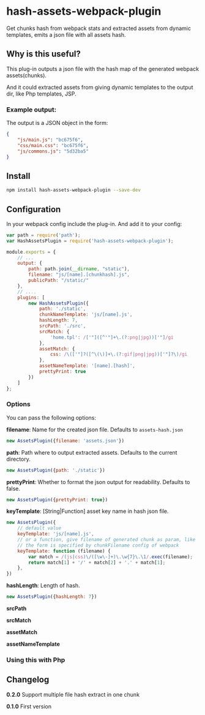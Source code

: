 hash-assets-webpack-plugin
=====================

Get chunks hash from webpack stats and extracted assets from dynamic templates, emits a json file with all assets hash.

## Why is this useful?

This plug-in outputs a json file with the hash map of the generated webpack assets(chunks).

And it could extracted assets from giving dynamic templates to the output dir, like Php templates, JSP.

### Example output:

The output is a JSON object in the form:

```json
{
    "js/main.js": "bc675f6",
    "css/main.css": "bc675f6",
    "js/commons.js": "5d32ba5"
}
```

## Install

```sh
npm install hash-assets-webpack-plugin --save-dev
```

## Configuration

In your webpack config include the plug-in. And add it to your config:

```js
var path = require('path');
var HashAssetsPlugin = require('hash-assets-webpack-plugin');

module.exports = {
    // ...
    output: {
        path: path.join(__dirname, "static"),
        filename: "js/[name].[chunkhash].js",
        publicPath: "/static/"
    },
    // ....
    plugins: [
        new HashAssetsPlugin({
            path: './static',
            chunkNameTemplate: 'js/[name].js',
            hashLength: 7,
            srcPath: './src',
            srcMatch: {
                'home.tpl': /['"]([^'"]+\.(?:png|jpg))['"]/gi
            },
            assetMatch: {
                css: /\(['"]?([^\(\)]+\.(?:gif|png|jpg))['"]?\)/gi
            },
            assetNameTemplate: '[name].[hash]',
            prettyPrint: true
        })
    ]
};
```

### Options

You can pass the following options:

__filename__: Name for the created json file. Defaults to `assets-hash.json`

```js
new AssetsPlugin({filename: 'assets.json'})
```

__path__: Path where to output extracted assets. Defaults to the current directory.

```js
new AssetsPlugin({path: './static'})
```

__prettyPrint__: Whether to format the json output for readability. Defaults to false.

```js
new AssetsPlugin({prettyPrint: true})
```

__keyTemplate__: [String|Function] asset key name in hash json file.

```js
new AssetsPlugin({
    // default value
    keyTemplate: 'js/[name].js',
    // or a function, give filename of generated chunk as param, like 'js/main.9959c21.js',
    // the form is specified by chunkFilename config of webpack
    keyTemplate: function (filename) {
        var match = /(js|css)\/([\w\-]+)\.\w{7}\.\1/.exec(filename);
        return match[1] + '/' + match[2] + '.' + match[1];
    },
})
```

__hashLength__: Length of hash.

```js
new AssetsPlugin({hashLength: 7})
```

__srcPath__

__srcMatch__

__assetMatch__

__assetNameTemplate__


### Using this with Php

## Changelog

__0.2.0__ Support multiple file hash extract in one chunk

__0.1.0__ First version

